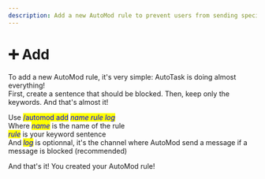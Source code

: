 ```yaml
---
description: Add a new AutoMod rule to prevent users from sending specific messages
---
```


# ➕ Add

To add a new AutoMod rule, it's very simple: AutoTask is doing almost everything!\
First, create a sentence that should be blocked. Then, keep only the keywords. And that's almost it!

Use <mark style="color:blue;">/automod add</mark> <mark style="color:blue;"></mark>_<mark style="color:blue;">name rule log</mark>_\
Where _<mark style="color:blue;">name</mark>_ is the name of the rule\
_<mark style="color:blue;">rule</mark>_ is your keyword sentence\
And _<mark style="color:blue;">log</mark>_ is optionnal, it's the channel where AutoMod send a message if a message is blocked (recommended)

And that's it! You created your AutoMod rule!
